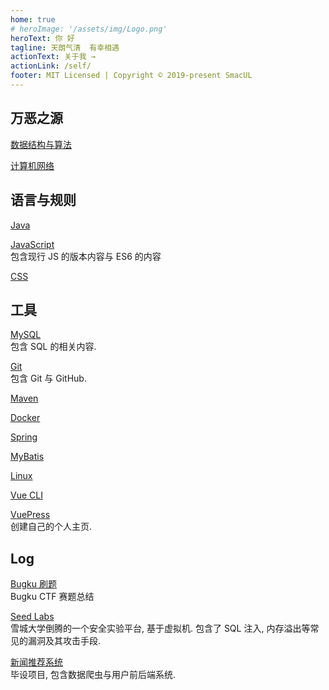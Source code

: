```yaml
---
home: true
# heroImage: '/assets/img/Logo.png'
heroText: 你 好
tagline: 天朗气清  有幸相遇
actionText: 关于我 →
actionLink: /self/
footer: MIT Licensed | Copyright © 2019-present SmacUL
---
```


## 万恶之源
[数据结构与算法](/basic/datastructure/)

[计算机网络](/basic/network/)

## 语言与规则
[Java](/lang/java)

[JavaScript](/lang/js)   
包含现行 JS 的版本内容与 ES6 的内容
<!-- - [Python](./lang/python) -->

[CSS](/lang/css)

## 工具
[MySQL](/tool/mysql)  
    包含 SQL 的相关内容.   

<!-- - [Webpack](./tool/webpack/文档阅读)  -->
[Git](/tool/git/Git)   
    包含 Git 与 GitHub.   

[Maven](/tool/maven/Maven)  

[Docker](/tool/docker)

[Spring](/tool/spring)  

[MyBatis](/tool/mybatis/MyBatis)  

[Linux](/tool/linux)

<!-- - [Hibernate](./tool/hibernate/Hibernate) -->
[Vue CLI](/tool/vuecli)  

[VuePress](/tool/vuepress)    
    创建自己的个人主页. 

## Log


[Bugku 刷题](/log/bugku)  
    Bugku CTF 赛题总结

[Seed Labs](/log/seed_labs)   
    雪城大学倒腾的一个安全实验平台, 基于虚拟机. 包含了 SQL 注入, 内存溢出等常见的漏洞及其攻击手段. 

[新闻推荐系统](/log/news_recommend)  
    毕设项目, 包含数据爬虫与用户前后端系统.

<!-- [新闻数据爬取](/log/news_crawler)    
利用 Python 及爬虫工具获取今日头条的新闻数据 -->